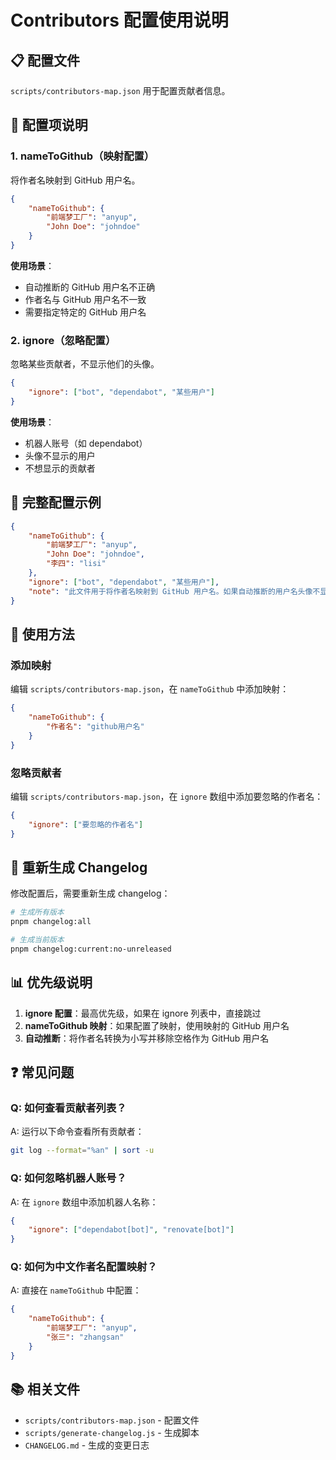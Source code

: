 # Contributors 配置使用说明

## 📋 配置文件

`scripts/contributors-map.json` 用于配置贡献者信息。

## 🎯 配置项说明

### 1. nameToGithub（映射配置）

将作者名映射到 GitHub 用户名。

```json
{
    "nameToGithub": {
        "前端梦工厂": "anyup",
        "John Doe": "johndoe"
    }
}
```

**使用场景**：

- 自动推断的 GitHub 用户名不正确
- 作者名与 GitHub 用户名不一致
- 需要指定特定的 GitHub 用户名

### 2. ignore（忽略配置）

忽略某些贡献者，不显示他们的头像。

```json
{
    "ignore": ["bot", "dependabot", "某些用户"]
}
```

**使用场景**：

- 机器人账号（如 dependabot）
- 头像不显示的用户
- 不想显示的贡献者

## 📝 完整配置示例

```json
{
    "nameToGithub": {
        "前端梦工厂": "anyup",
        "John Doe": "johndoe",
        "李四": "lisi"
    },
    "ignore": ["bot", "dependabot", "某些用户"],
    "note": "此文件用于将作者名映射到 GitHub 用户名。如果自动推断的用户名头像不显示，可以在此配置。ignore 数组中的作者名将不会显示头像。"
}
```

## 🔧 使用方法

### 添加映射

编辑 `scripts/contributors-map.json`，在 `nameToGithub` 中添加映射：

```json
{
    "nameToGithub": {
        "作者名": "github用户名"
    }
}
```

### 忽略贡献者

编辑 `scripts/contributors-map.json`，在 `ignore` 数组中添加要忽略的作者名：

```json
{
    "ignore": ["要忽略的作者名"]
}
```

## 🚀 重新生成 Changelog

修改配置后，需要重新生成 changelog：

```bash
# 生成所有版本
pnpm changelog:all

# 生成当前版本
pnpm changelog:current:no-unreleased
```

## 📊 优先级说明

1. **ignore 配置**：最高优先级，如果在 ignore 列表中，直接跳过
2. **nameToGithub 映射**：如果配置了映射，使用映射的 GitHub 用户名
3. **自动推断**：将作者名转换为小写并移除空格作为 GitHub 用户名

## ❓ 常见问题

### Q: 如何查看贡献者列表？

A: 运行以下命令查看所有贡献者：

```bash
git log --format="%an" | sort -u
```

### Q: 如何忽略机器人账号？

A: 在 `ignore` 数组中添加机器人名称：

```json
{
    "ignore": ["dependabot[bot]", "renovate[bot]"]
}
```

### Q: 如何为中文作者名配置映射？

A: 直接在 `nameToGithub` 中配置：

```json
{
    "nameToGithub": {
        "前端梦工厂": "anyup",
        "张三": "zhangsan"
    }
}
```

## 📚 相关文件

- `scripts/contributors-map.json` - 配置文件
- `scripts/generate-changelog.js` - 生成脚本
- `CHANGELOG.md` - 生成的变更日志

